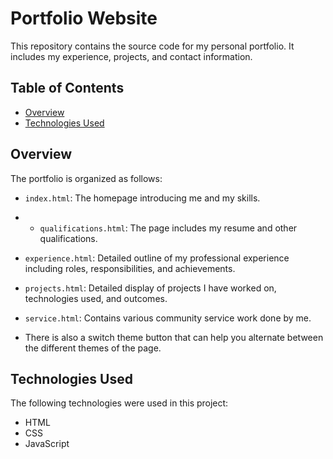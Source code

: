 # Portfolio Website

This repository contains the source code for my personal portfolio. It includes my experience, projects, and contact information.

## Table of Contents

- [Overview](#overview)
- [Technologies Used](#technologies-used)


## Overview

The portfolio is organized as follows:

- `index.html`: The homepage introducing me and my skills.
- - `qualifications.html`: The page includes my resume and other qualifications.
- `experience.html`: Detailed outline of my professional experience including roles, responsibilities, and achievements.
- `projects.html`: Detailed display of projects I have worked on, technologies used, and outcomes.
- `service.html`: Contains various community service work done by me.

- There is also a switch theme button that can help you alternate between the different themes of the page.

## Technologies Used

The following technologies were used in this project:

- HTML
- CSS
- JavaScript

